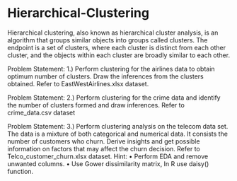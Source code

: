 # Hierarchical-Clustering

Hierarchical clustering, also known as hierarchical cluster analysis, is an algorithm that groups similar objects into groups called clusters. The endpoint is a set of clusters, where each cluster is distinct from each other cluster, and the objects within each cluster are broadly similar to each other.

Problem Statement: 1.) Perform clustering for the airlines data to obtain optimum number of clusters. Draw the inferences from the clusters obtained. Refer to EastWestAirlines.xlsx dataset.

Problem Statement: 2.) Perform clustering for the crime data and identify the number of clusters formed and draw inferences. Refer to crime_data.csv dataset

Problem Statement: 3.) Perform clustering analysis on the telecom data set. The data is a mixture of both categorical and numerical data. It consists the number of customers who churn. Derive insights and get possible information on factors that may affect the churn decision. Refer to Telco_customer_churn.xlsx dataset. Hint: • Perform EDA and remove unwanted columns. • Use Gower dissimilarity matrix, In R use daisy() function.
